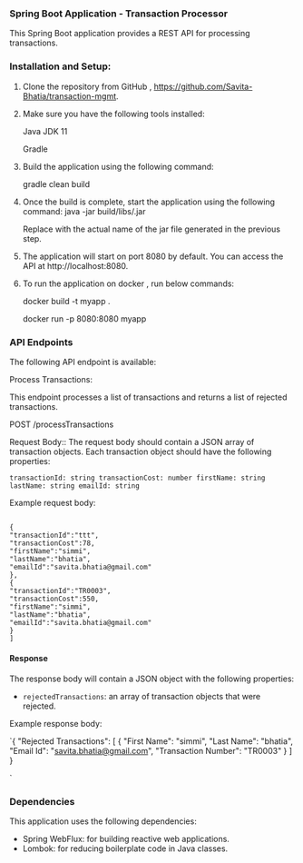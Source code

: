 ### Spring Boot Application - Transaction Processor

This Spring Boot application provides a REST API for processing transactions.

### Installation and Setup:

1. Clone the repository from GitHub , https://github.com/Savita-Bhatia/transaction-mgmt.
2. Make sure you have the following tools installed:

    Java JDK 11 

    Gradle
3. Build the application using the following command:
   
    gradle clean build

4. Once the build is complete, start the application using the following command:
java -jar build/libs/<jar-file-name>.jar

    Replace <jar-file-name> with the actual name of the jar file generated in the previous step.

5. The application will start on port 8080 by default. You can access the API at http://localhost:8080.
6. To run the application on docker , run below commands:
   
   docker build -t myapp .

   docker run -p 8080:8080 myapp



### API Endpoints

The following API endpoint is available:

Process Transactions:

This endpoint processes a list of transactions and returns a list of rejected transactions.

POST /processTransactions

Request Body::
The request body should contain a JSON array of transaction objects. Each transaction object should have the following properties:

 `transactionId: string
   transactionCost: number
   firstName: string
   lastName: string
   emailId: string
`

Example request body:
```[

{
"transactionId":"ttt",
"transactionCost":78,
"firstName":"simmi",
"lastName":"bhatia",
"emailId":"savita.bhatia@gmail.com"
},
{
"transactionId":"TR0003",
"transactionCost":550,
"firstName":"simmi",
"lastName":"bhatia",
"emailId":"savita.bhatia@gmail.com"
}
]
```

#### Response

The response body will contain a JSON object with the following properties:

- `rejectedTransactions`: an array of transaction objects that were rejected. 

Example response body:

`{
"Rejected Transactions":
[
{
"First Name": "simmi",
"Last Name": "bhatia",
"Email Id": "savita.bhatia@gmail.com",
"Transaction Number": "TR0003"
}
]
}

`
### Dependencies

This application uses the following dependencies:

- Spring WebFlux: for building reactive web applications.
- Lombok: for reducing boilerplate code in Java classes.

